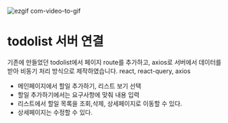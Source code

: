 ![ezgif com-video-to-gif](https://user-images.githubusercontent.com/128350568/236114968-a8713736-33d1-44dd-871c-754ef6c2a52e.gif)

# todolist 서버 연결

기존에 만들었던 todolist에서 페이지 route를 추가하고, axios로 서버에서 데이터를 받아 비동기 처리 방식으로 제작하였습니다.
react, react-query, axios

- 메인페이지에서 할일 추가하기, 리스트 보기 선택
- 할일 추가하기에서는 요구사항에 맞춰 내용 입력
- 리스트에서 할일 목록을 조회,삭제, 상세페이지로 이동할 수 있다.
- 상세페이지는 수정할 수 있다.


